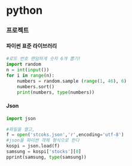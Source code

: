 # python

### 프로젝트

#### 파이썬 표준 라이브러리

~~~python
#로또 번호 랜덤하게 숫자 6개 뽑기!
import random
n = int(input())
for i in range(n):
	numbers = random.sample (range(1, 46), 6)
	numbers.sort()
	print(numbers, type(numbers))
~~~

#### Json

~~~python
import json

#파일을 열고,
f = open('stcoks.json','r',encoding='utf-8')
#json을 파이썬 객체 형식으로 한다
kospi = json.load(f)
samsung = kospi['stocks'][0]
pprint(samsung, type(samsung))
~~~





